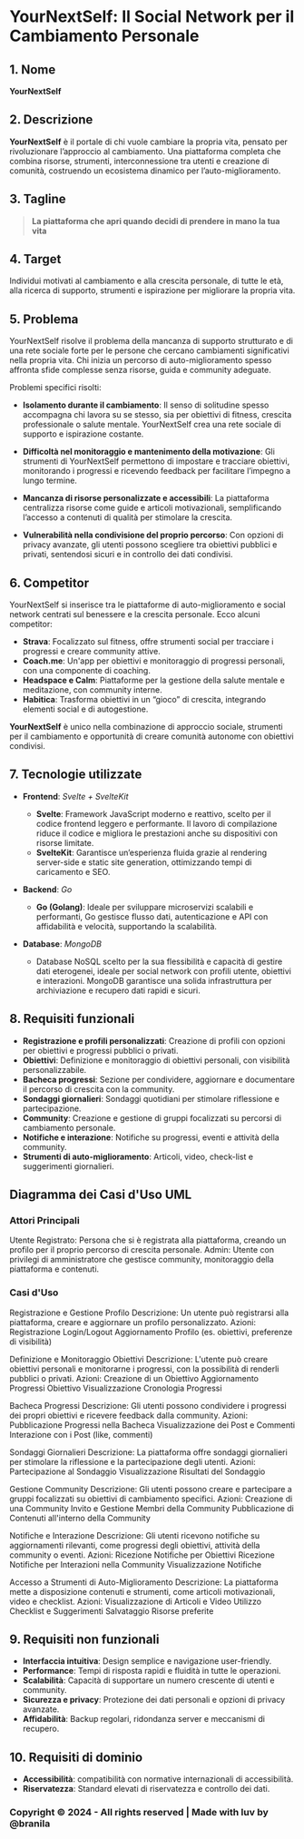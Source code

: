 # YourNextSelf: Il Social Network per il Cambiamento Personale

## 1. Nome
**YourNextSelf**

## 2. Descrizione
**YourNextSelf** è il portale di chi vuole cambiare la propria vita, pensato per rivoluzionare l’approccio al cambiamento. Una piattaforma completa che combina risorse, strumenti, interconnessione tra utenti e creazione di comunità, costruendo un ecosistema dinamico per l’auto-miglioramento.

## 3. Tagline
> **La piattaforma che apri quando decidi di prendere in mano la tua vita**

## 4. Target
Individui motivati al cambiamento e alla crescita personale, di tutte le età, alla ricerca di supporto, strumenti e ispirazione per migliorare la propria vita.

## 5. Problema
YourNextSelf risolve il problema della mancanza di supporto strutturato e di una rete sociale forte per le persone che cercano cambiamenti significativi nella propria vita. Chi inizia un percorso di auto-miglioramento spesso affronta sfide complesse senza risorse, guida e community adeguate.

Problemi specifici risolti:

- **Isolamento durante il cambiamento**: Il senso di solitudine spesso accompagna chi lavora su se stesso, sia per obiettivi di fitness, crescita professionale o salute mentale. YourNextSelf crea una rete sociale di supporto e ispirazione costante.
  
- **Difficoltà nel monitoraggio e mantenimento della motivazione**: Gli strumenti di YourNextSelf permettono di impostare e tracciare obiettivi, monitorando i progressi e ricevendo feedback per facilitare l’impegno a lungo termine.
  
- **Mancanza di risorse personalizzate e accessibili**: La piattaforma centralizza risorse come guide e articoli motivazionali, semplificando l’accesso a contenuti di qualità per stimolare la crescita.
  
- **Vulnerabilità nella condivisione del proprio percorso**: Con opzioni di privacy avanzate, gli utenti possono scegliere tra obiettivi pubblici e privati, sentendosi sicuri e in controllo dei dati condivisi.

## 6. Competitor
YourNextSelf si inserisce tra le piattaforme di auto-miglioramento e social network centrati sul benessere e la crescita personale. Ecco alcuni competitor:

- **Strava**: Focalizzato sul fitness, offre strumenti social per tracciare i progressi e creare community attive.
- **Coach.me**: Un'app per obiettivi e monitoraggio di progressi personali, con una componente di coaching.
- **Headspace e Calm**: Piattaforme per la gestione della salute mentale e meditazione, con community interne.
- **Habitica**: Trasforma obiettivi in un “gioco” di crescita, integrando elementi social e di autogestione.

**YourNextSelf** è unico nella combinazione di approccio sociale, strumenti per il cambiamento e opportunità di creare comunità autonome con obiettivi condivisi.

## 7. Tecnologie utilizzate

- **Frontend**: *Svelte + SvelteKit*
  - **Svelte**: Framework JavaScript moderno e reattivo, scelto per il codice frontend leggero e performante. Il lavoro di compilazione riduce il codice e migliora le prestazioni anche su dispositivi con risorse limitate.
  - **SvelteKit**: Garantisce un’esperienza fluida grazie al rendering server-side e static site generation, ottimizzando tempi di caricamento e SEO.

- **Backend**: *Go*
  - **Go (Golang)**: Ideale per sviluppare microservizi scalabili e performanti, Go gestisce flusso dati, autenticazione e API con affidabilità e velocità, supportando la scalabilità.

- **Database**: *MongoDB*
  - Database NoSQL scelto per la sua flessibilità e capacità di gestire dati eterogenei, ideale per social network con profili utente, obiettivi e interazioni. MongoDB garantisce una solida infrastruttura per archiviazione e recupero dati rapidi e sicuri.

## 8. Requisiti funzionali

- **Registrazione e profili personalizzati**: Creazione di profili con opzioni per obiettivi e progressi pubblici o privati.
- **Obiettivi**: Definizione e monitoraggio di obiettivi personali, con visibilità personalizzabile.
- **Bacheca progressi**: Sezione per condividere, aggiornare e documentare il percorso di crescita con la community.
- **Sondaggi giornalieri**: Sondaggi quotidiani per stimolare riflessione e partecipazione.
- **Community**: Creazione e gestione di gruppi focalizzati su percorsi di cambiamento personale.
- **Notifiche e interazione**: Notifiche su progressi, eventi e attività della community.
- **Strumenti di auto-miglioramento**: Articoli, video, check-list e suggerimenti giornalieri.

## Diagramma dei Casi d'Uso UML 
### Attori Principali

  Utente Registrato: Persona che si è registrata alla piattaforma, creando un profilo per il proprio percorso di crescita personale.
  Admin: Utente con privilegi di amministratore che gestisce community, monitoraggio della piattaforma e contenuti.

### Casi d'Uso

  Registrazione e Gestione Profilo
      Descrizione: Un utente può registrarsi alla piattaforma, creare e aggiornare un profilo personalizzato.
      Azioni:
          Registrazione
          Login/Logout
          Aggiornamento Profilo (es. obiettivi, preferenze di visibilità)

  Definizione e Monitoraggio Obiettivi
      Descrizione: L'utente può creare obiettivi personali e monitorarne i progressi, con la possibilità di renderli pubblici o privati.
      Azioni:
          Creazione di un Obiettivo
          Aggiornamento Progressi Obiettivo
          Visualizzazione Cronologia Progressi

  Bacheca Progressi
      Descrizione: Gli utenti possono condividere i progressi dei propri obiettivi e ricevere feedback dalla community.
      Azioni:
          Pubblicazione Progressi nella Bacheca
          Visualizzazione dei Post e Commenti
          Interazione con i Post (like, commenti)

  Sondaggi Giornalieri
      Descrizione: La piattaforma offre sondaggi giornalieri per stimolare la riflessione e la partecipazione degli utenti.
      Azioni:
          Partecipazione al Sondaggio
          Visualizzazione Risultati del Sondaggio

  Gestione Community
      Descrizione: Gli utenti possono creare e partecipare a gruppi focalizzati su obiettivi di cambiamento specifici.
      Azioni:
          Creazione di una Community
          Invito e Gestione Membri della Community
          Pubblicazione di Contenuti all'interno della Community

  Notifiche e Interazione
      Descrizione: Gli utenti ricevono notifiche su aggiornamenti rilevanti, come progressi degli obiettivi, attività della community o eventi.
      Azioni:
          Ricezione Notifiche per Obiettivi
          Ricezione Notifiche per Interazioni nella Community
          Visualizzazione Notifiche

  Accesso a Strumenti di Auto-Miglioramento
      Descrizione: La piattaforma mette a disposizione contenuti e strumenti, come articoli motivazionali, video e checklist.
      Azioni:
          Visualizzazione di Articoli e Video
          Utilizzo Checklist e Suggerimenti
          Salvataggio Risorse preferite

## 9. Requisiti non funzionali

- **Interfaccia intuitiva**: Design semplice e navigazione user-friendly.
- **Performance**: Tempi di risposta rapidi e fluidità in tutte le operazioni.
- **Scalabilità**: Capacità di supportare un numero crescente di utenti e community.
- **Sicurezza e privacy**: Protezione dei dati personali e opzioni di privacy avanzate.
- **Affidabilità**: Backup regolari, ridondanza server e meccanismi di recupero.

## 10. Requisiti di dominio

- **Accessibilità**: compatibilità con normative internazionali di accessibilità.
- **Riservatezza**: Standard elevati di riservatezza e controllo dei dati.

### Copyright © 2024 - All rights reserved | Made with luv by @branila
